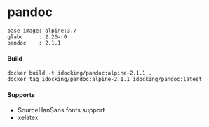 pandoc
======

```
base image: alpine:3.7
glabc     : 2.26-r0
pandoc    : 2.1.1
```

#### Build

```
docker build -t idocking/pandoc:alpine-2.1.1 .
docker tag idocking/pandoc:alpine-2.1.1 idocking/pandoc:latest
```

#### Supports

- SourceHanSans fonts support
- xelatex
